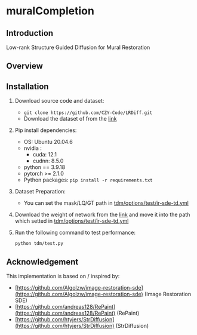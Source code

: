 # muralCompletion

## Introduction
Low-rank Structure Guided Diffusion for Mural Restoration

## Overview

## Installation

1. Download source code and dataset:
    
    * `git clone https://github.com/CZY-Code/LRDiff.git`
    * Download the dataset of from the [link](https://drive.google.com/file/d/1Twzrkkb9jEInpsrdrabB6RAcHagwZCVP/view?usp=drive_link)
   

3.  Pip install dependencies:
    * OS: Ubuntu 20.04.6
    * nvidia :
        - cuda: 12.1
        - cudnn: 8.5.0
    * python == 3.9.18
    * pytorch >= 2.1.0
    * Python packages: `pip install -r requirements.txt`

4.  Dataset Preparation:

    * You can set the mask/LQ/GT path in [tdm/options/test/ir-sde-td.yml](https://gitee.com/czy-codelib/mural-completion/blob/master/tdm/options/test/ir-sde-td.yml#L26)

5. Download the weight of network from the [link](https://drive.google.com/file/d/1lD1IAkwXbQP9ifum_3loldC-EBtYNQ2Q/view?usp=drive_link) and move it into the path which setted in [tdm/options/test/ir-sde-td.yml](https://gitee.com/czy-codelib/mural-completion/blob/master/tdm/options/test/ir-sde-td.yml#L52)

6. Run the following command to test performance:

    `python tdm/test.py`
    
## Acknowledgement
This implementation is based on / inspired by:

* [https://github.com/Algolzw/image-restoration-sde](https://github.com/Algolzw/image-restoration-sde) (Image Restoration SDE)
* [https://github.com/andreas128/RePaint](https://github.com/andreas128/RePaint) (RePaint)
* [https://github.com/htyjers/StrDiffusion](https://github.com/htyjers/StrDiffusion) (StrDiffusion)
